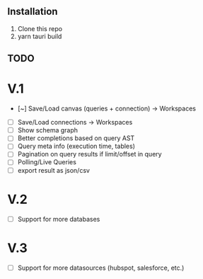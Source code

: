 ## Installation

1. Clone this repo
2. yarn tauri build

## TODO

# V.1

- [~] Save/Load canvas (queries + connection) -> Workspaces
- [ ] Save/Load connections -> Workspaces
- [ ] Show schema graph
- [ ] Better completions based on query AST
- [ ] Query meta info (execution time, tables)
- [ ] Pagination on query results if limit/offset in query
- [ ] Polling/Live Queries
- [ ] export result as json/csv

# V.2

- [ ] Support for more databases

# V.3

- [ ] Support for more datasources (hubspot, salesforce, etc.)
